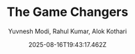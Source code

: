 ---
title: "The Game Changers"
date: "2025-08-16T19:43:17.462Z"
author: "Yuvnesh Modi, Rahul Kumar, Alok Kothari"
read_year: "NO"
recommendation: '3'
url: /bookshelf/the-game-changers
---